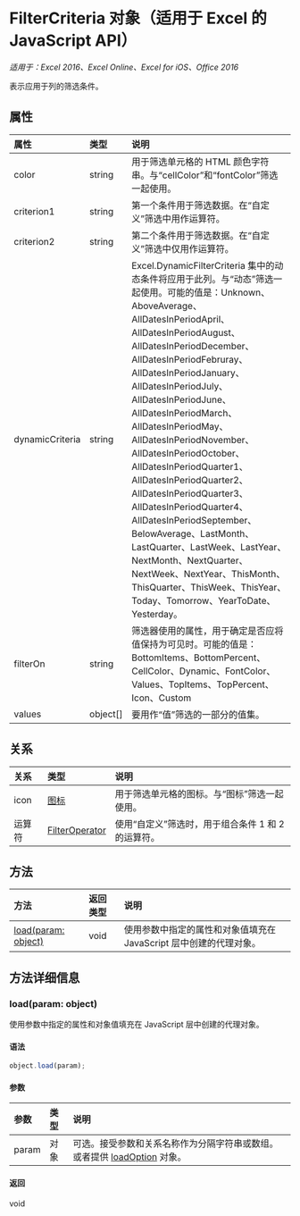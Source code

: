 ﻿# FilterCriteria 对象（适用于 Excel 的 JavaScript API）

_适用于：Excel 2016、Excel Online、Excel for iOS、Office 2016_

表示应用于列的筛选条件。

## 属性

| 属性     | 类型   |说明
|:---------------|:--------|:----------|
|color|string|用于筛选单元格的 HTML 颜色字符串。与“cellColor”和“fontColor”筛选一起使用。|
|criterion1|string|第一个条件用于筛选数据。在“自定义”筛选中用作运算符。|
|criterion2|string|第二个条件用于筛选数据。在“自定义”筛选中仅用作运算符。|
|dynamicCriteria|string|Excel.DynamicFilterCriteria 集中的动态条件将应用于此列。与“动态”筛选一起使用。可能的值是：Unknown、AboveAverage、AllDatesInPeriodApril、AllDatesInPeriodAugust、AllDatesInPeriodDecember、AllDatesInPeriodFebruray、AllDatesInPeriodJanuary、AllDatesInPeriodJuly、AllDatesInPeriodJune、AllDatesInPeriodMarch、AllDatesInPeriodMay、AllDatesInPeriodNovember、AllDatesInPeriodOctober、AllDatesInPeriodQuarter1、AllDatesInPeriodQuarter2、AllDatesInPeriodQuarter3、AllDatesInPeriodQuarter4、AllDatesInPeriodSeptember、BelowAverage、LastMonth、LastQuarter、LastWeek、LastYear、NextMonth、NextQuarter、NextWeek、NextYear、ThisMonth、ThisQuarter、ThisWeek、ThisYear、Today、Tomorrow、YearToDate、Yesterday。|
|filterOn|string|筛选器使用的属性，用于确定是否应将值保持为可见时。可能的值是：    BottomItems、BottomPercent、CellColor、Dynamic、FontColor、Values、TopItems、TopPercent、Icon、Custom |
|values|object[]|要用作“值”筛选的一部分的值集。|

## 关系
| 关系 | 类型   |说明|
|:---------------|:--------|:----------|
|icon|[图标](icon.md)|用于筛选单元格的图标。与“图标”筛选一起使用。|
|运算符|[FilterOperator](filteroperator.md)|使用“自定义”筛选时，用于组合条件 1 和 2 的运算符。|

## 方法

| 方法           | 返回类型    |说明|
|:---------------|:--------|:----------|
|[load(param: object)](#loadparam-object)|void|使用参数中指定的属性和对象值填充在 JavaScript 层中创建的代理对象。|

## 方法详细信息


### load(param: object)
使用参数中指定的属性和对象值填充在 JavaScript 层中创建的代理对象。

#### 语法
```js
object.load(param);
```

#### 参数
| 参数    | 类型   |说明|
|:---------------|:--------|:----------|
|param|对象|可选。接受参数和关系名称作为分隔字符串或数组。或者提供 [loadOption](loadoption.md) 对象。|

#### 返回
void
